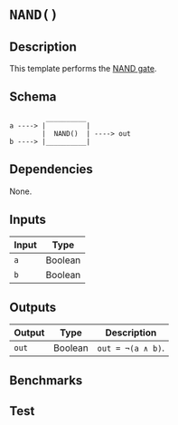 # `NAND()`

## Description

This template performs the [NAND gate](https://en.wikipedia.org/wiki/NAND_gate). 
<!-- Output which is false if and only if all its inputs are true -->

## Schema

```
         __________     
a ----> |          |
        |  NAND()  | ----> out
b ----> |__________|     
```

## Dependencies

None.

## Inputs

| Input  | Type    |
| -----  | -----   | 
| `a`    | Boolean |
| `b`    | Boolean |

## Outputs

| Output  | Type     | Description               |
| ------  | ------   | ----------      | 
| `out`   | Boolean  | `out = ¬(a ∧ b)`. |

## Benchmarks 

## Test